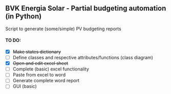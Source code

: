 ## BVK Energia Solar - Partial budgeting automation (in Python)

Script to generate (some/simple) PV budgeting reports

#### TO DO:
- [x] ~~Make states dictionary~~
- [ ] Define classes and respective attributes/functions (class diagram)
- [x] ~~Open and edit excel sheet~~
- [ ] Complete (basic) excel functionality
- [ ] Paste from excel to word
- [ ] Generate complete word report
- [ ] GUI (basic)